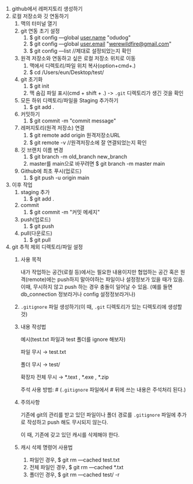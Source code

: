 1. github에서 레퍼지토리 생성하기
2. 로컬 저장소와 깃 연동하기
    1. 맥의 터미널 열기
    2. git 연동 초기 설정 
        1. $ git config —global [user.name](http://user.name) "odudog"
        2. $ git config —global [user.email](http://user.email) "werewildfire@gmail.com"
        3. $ git config —list //제대로 설정되었는지 확인
    3. 원격 저장소와 연동하고 싶은 로컬 저장소 위치로 이동
        1. 맥에서 디렉토리/파일 위치 복사(option+cmd+.)
        2. $ cd /Users/eun/Desktop/test/
    4. git 초기화 
        1. $ git init
        2. 맥 숨김 파일 표시(cmd + shift + .) -> `.git` 디렉토리가 생긴 것을 확인
    5. 모든 하위 디렉토리/파일을 Staging 추가하기
        1. $ git add .
    6. 커밋하기
        1. $ git commit -m "commit message"
    7. 레퍼지토리(원격 저장소) 연결
        1. $ git remote add origin 원격저장소URL
        2. $ git remote -v //원격저장소에 잘 연결되었는지 확인
    8.  깃 브랜치 이름 변경
        1. $ git branch -m old_branch new_branch
        2. master를 main으로 바꾸려면 $ git branch -m master main 
    9.  Github에 최초 푸시(업로드)
        1. $ git push -u origin main
3. 이후 작업
    1. staging 추가
        1. $ git add .
    2. commit
        1. $ git commit -m "커밋 메세지"
    3. push(업로드)
        1. $ git push
    4. pull(다운로드)
        1. $ git pull
4. git 추적 제외 디렉토리/파일 설정
    1. 사용 목적 
        
        내가 작업하는 공간(로컬 등)에서는 필요한 내용이지만 협업하는 공간 혹은 원격(remote)에는 push하지 말아야하는 파일이나 설정정보가 있을 때가 있음. 이때, 무시하지 않고 push 하는 경우 충돌이 일어날 수 있음. (예를 들면 db_connection 정보라거나 config 설정정보라거나)
        
    2. `.gitignore` 파일 생성하기(이 때, `.git` 디렉토리가 있는 디렉토리에 생성할 것)
    3. 내용 작성법
        
        예시(test.txt 파일과 test 폴더를 ignore 해보자)
        
        파일 무시 → test.txt
        
        폴더 무시 → test/
        
        확장자 전체 무시 → *.text , *.exe , *.zip
        
        주석 사용 방법: # (`.gitignore` 파일에서 # 뒤에 쓰는 내용은 주석처리 된다.)
        
    4. 주의사항
        
        기존에 git의 관리를 받고 있던 파일이나 폴더 경로를 `.gitignore` 파일에 추가로 작성하고 push 해도 무시되지 않는다.
        
        이 때, 기존에 갖고 있던 캐시를 삭제해야 한다.
        
    5. 캐시 삭제 명령어 사용법
        1. 파일인 경우, $ git rm —cached test.txt
        2. 전체 파일인 경우, $ git rm —cached *.txt
        3. 폴더인 경우, $ git rm —cached test/ -r